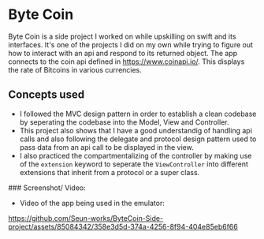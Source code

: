 # Byte Coin 

Byte Coin is a side project I worked on while upskilling on swift and its interfaces. It's one of the projects I did on my own while trying to figure out how to interact with an api and respond to its returned object. The app connects to the coin api defined in https://www.coinapi.io/.
This displays the rate of Bitcoins in various currencies.

## Concepts used

- I followed the MVC design pattern in order to establish a clean codebase by seperating the codebase into the Model, View and Controller.
- This project also shows that I have a good understandig of handling api calls and also following the delegate and protocol design pattern used to pass data from an api call to be displayed in the view.
- I also practiced the compartmentalizing of the controller by making use of the `extension` keyword to seperate the `ViewController` into different extensions that inherit from a protocol or a super class.

### Screenshot/ Video:
- Video of the app being used in the emulator:

https://github.com/Seun-works/ByteCoin-Side-project/assets/85084342/358e3d5d-374a-4256-8f94-404e85eb6f66

